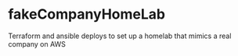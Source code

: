 # fakeCompanyHomeLab
Terraform and ansible deploys to set up a homelab that mimics a real company on AWS
